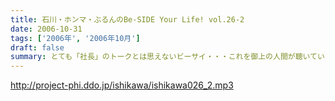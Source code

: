 ```yaml
---
title: 石川・ホンマ・ぶるんのBe-SIDE Your Life! vol.26-2
date: 2006-10-31
tags: ['2006年', '2006年10月']
draft: false
summary: とても「社長」のトークとは思えないビーサイ・・・これを御上の人間が聴いていないことを願うばかりですな。そんなビーサイ初の「公開」イベントが早稲田祭にどっぷりおんぶにだっこで開催されます。今週末の三連休まんなかもっこり土曜日ですからね！正直、このギョーカイの人間のカタスミで生きている我々．．．なんだかかんだ言って「観客動員」だけは気になるばかりなんです！！！是非、冷やかしに来てもらいたいので、今週末は高田馬場でビーサイと握手だぜぇ〜〜〜11月4日ですぞ。ページ左のお知らせもチェックだ！中高生はもちろん、イイオトナも参加可能、出入り自由なのが大学の学園祭のいいところだから、学校見物がてら来てみたら！？NAMAE
---
```


http://project-phi.ddo.jp/ishikawa/ishikawa026_2.mp3
